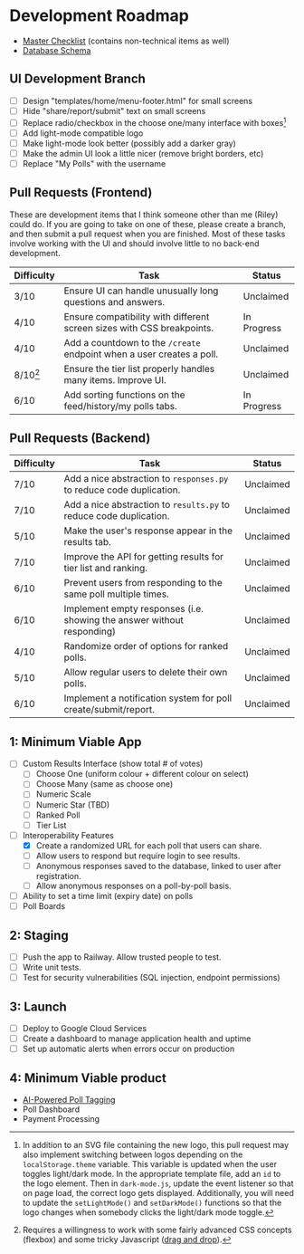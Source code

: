 # Development Roadmap

- [Master Checklist](https://docs.google.com/spreadsheets/d/1_l05MRtndCjIhHvqixORiueiIIFqz9E6iD2b9xADoRE/edit?usp=sharing) (contains non-technical items as well)
- [Database Schema](https://drive.google.com/file/d/1miwHyiKxAsvqpu6lSzgJPm7c2lLgoC4g/view?usp=drive_link)

## UI Development Branch

- [ ] Design "templates/home/menu-footer.html" for small screens
- [ ] Hide "share/report/submit" text on small screens
- [ ] Replace radio/checkbox in the choose one/many interface with boxes[^2]
- [ ] Add light-mode compatible logo
- [ ] Make light-mode look better (possibly add a darker gray)
- [ ] Make the admin UI look a little nicer (remove bright borders, etc)
- [ ] Replace "My Polls" with the username

## Pull Requests (Frontend)

These are development items that I think someone other than me (Riley) could do. If you are going to take on one of these, please create a branch, and then submit a pull request when you are finished. Most of these tasks involve working with the UI and should involve little to no back-end development.

| Difficulty | Task                                                                   | Status      |
| ---------- | ---------------------------------------------------------------------- | ----------- |
| 3/10       | Ensure UI can handle unusually long questions and answers.             | Unclaimed   |
| 4/10       | Ensure compatibility with different screen sizes with CSS breakpoints. | In Progress |
| 4/10       | Add a countdown to the `/create` endpoint when a user creates a poll.  | Unclaimed   |
| 8/10[^3]   | Ensure the tier list properly handles many items. Improve UI.          | Unclaimed   |
| 6/10       | Add sorting functions on the feed/history/my polls tabs.               | In Progress |

## Pull Requests (Backend)

| Difficulty | Task                                                                   | Status    |
| ---------- | ---------------------------------------------------------------------- | --------- |
| 7/10       | Add a nice abstraction to `responses.py` to reduce code duplication.   | Unclaimed |
| 7/10       | Add a nice abstraction to `results.py` to reduce code duplication.     | Unclaimed |
| 5/10       | Make the user's response appear in the results tab.                    | Unclaimed |
| 7/10       | Improve the API for getting results for tier list and ranking.         | Unclaimed |
| 6/10       | Prevent users from responding to the same poll multiple times.         | Unclaimed |
| 6/10       | Implement empty responses (i.e. showing the answer without responding) | Unclaimed |
| 4/10       | Randomize order of options for ranked polls.                           | Unclaimed |
| 5/10       | Allow regular users to delete their own polls.                         | Unclaimed |
| 6/10       | Implement a notification system for poll create/submit/report.         | Unclaimed |

[^2]: In addition to an SVG file containing the new logo, this pull request may also implement switching between logos depending on the `localStorage.theme` variable. This variable is updated when the user toggles light/dark mode. In the appropriate template file, add an `id` to the logo element. Then in `dark-mode.js`, update the event listener so that on page load, the correct logo gets displayed. Additionally, you will need to update the `setLightMode()` and `setDarkMode()` functions so that the logo changes when somebody clicks the light/dark mode toggle.

[^3]: Requires a willingness to work with some fairly advanced CSS concepts (flexbox) and some tricky Javascript ([drag and drop](https://developer.mozilla.org/en-US/docs/Web/API/HTML_Drag_and_Drop_API)).

## 1: Minimum Viable App

- [ ] Custom Results Interface (show total # of votes)
  - [ ] Choose One (uniform colour + different colour on select)
  - [ ] Choose Many (same as choose one)
  - [ ] Numeric Scale
  - [ ] Numeric Star (TBD)
  - [ ] Ranked Poll
  - [ ] Tier List
- [ ] Interoperability Features
  - [x] Create a randomized URL for each poll that users can share.
  - [ ] Allow users to respond but require login to see results.
  - [ ] Anonymous responses saved to the database, linked to user after registration.
  - [ ] Allow anonymous responses on a poll-by-poll basis.
- [ ] Ability to set a time limit (expiry date) on polls
- [ ] Poll Boards

## 2: Staging

- [ ] Push the app to Railway. Allow trusted people to test.
- [ ] Write unit tests.
- [ ] Test for security vulnerabilities (SQL injection, endpoint permissions)

## 3: Launch

- [ ] Deploy to Google Cloud Services
- [ ] Create a dashboard to manage application health and uptime
- [ ] Set up automatic alerts when errors occur on production

## 4: Minimum Viable product

- [AI-Powered Poll Tagging](https://docs.google.com/document/d/1knJN9BY2EJ27TZhUlEIYxNZZmU6g-eYaLxmL75ShN_U/edit?usp=drive_link)
- Poll Dashboard
- Payment Processing
